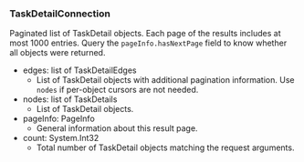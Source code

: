 ### TaskDetailConnection
Paginated list of TaskDetail objects. Each page of the results includes at most 1000 entries. Query the `pageInfo.hasNextPage` field to know whether all objects were returned.

- edges: list of TaskDetailEdges
  - List of TaskDetail objects with additional pagination information. Use `nodes` if per-object cursors are not needed.
- nodes: list of TaskDetails
  - List of TaskDetail objects.
- pageInfo: PageInfo
  - General information about this result page.
- count: System.Int32
  - Total number of TaskDetail objects matching the request arguments.

